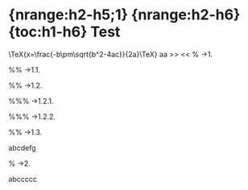 {nrange:h2-h5;1}
{nrange:h2-h6}
{toc:h1-h6}
Test
===
\TeX{x=\frac{-b\pm\sqrt{b^2-4ac}}{2a}\TeX}
aa >> <<
% ->1.

%% ->1.1.

%% ->1.2.

%%% ->1.2.1.

%%% ->1.2.2.

%% ->1.3.

abcdefg

% ->2. 

abccccc
